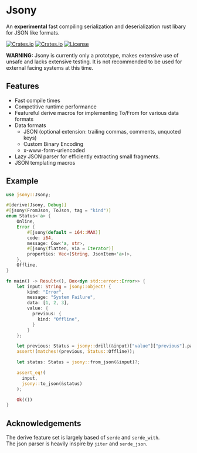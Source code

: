 # Jsony

An **experimental** fast compiling serialization and deserialization rust libary for JSON like formats.

[![Crates.io](https://img.shields.io/crates/v/jsony?style=flat-square)](https://crates.io/crates/jsony)
[![Crates.io](https://img.shields.io/docsrs/jsony?style=flat-square)](https://docs.rs/jsony/latest/jsony/)
[![License](https://img.shields.io/badge/license-MIT-blue?style=flat-square)](LICENSE)

**WARNING:** Jsony is currently only a prototype, makes extensive use of unsafe and lacks extensive testing.
It is not recommended to be used for external facing systems at this time.

## Features

- Fast compile times <!-- Todo put link to benchmarks -->
- Competitive runtime performance
- Featureful derive macros for implementing To/From for various data formats
- Data formats
  - JSON (optional extension: trailing commas, comments, unquoted keys)
  - Custom Binary Encoding
  - x-www-form-urlencoded
- Lazy JSON parser for efficiently extracting small fragments.
- JSON templating macros

## Example

```rust
use jsony::Jsony;

#[derive(Jsony, Debug)]
#[jsony(FromJson, ToJson, tag = "kind")]
enum Status<'a> {
    Online,
    Error {
        #[jsony(default = i64::MAX)]
        code: i64,
        message: Cow<'a, str>,
        #[jsony(flatten, via = Iterator)]
        properties: Vec<(String, JsonItem<'a>)>,
    },
    Offline,
}

fn main() -> Result<(), Box<dyn std::error::Error>> {
    let input: String = jsony::object! {
        kind: "Error",
        message: "System Failure",
        data: [1, 2, 3],
        value: {
          previous: {
            kind: "Offline",
          }
        }
    };

    let previous: Status = jsony::drill(&input)["value"]["previous"].parse()?;
    assert!(matches!(previous, Status::Offline));

    let status: Status = jsony::from_json(&input)?;

    assert_eq!(
      input,
      jsony::to_json(&status)
    );

    Ok(())
}
```

## Acknowledgements

The derive feature set is largely based of `serde` and `serde_with`. <br>
The json parser is heavily inspire by `jiter` and `serde_json`.
